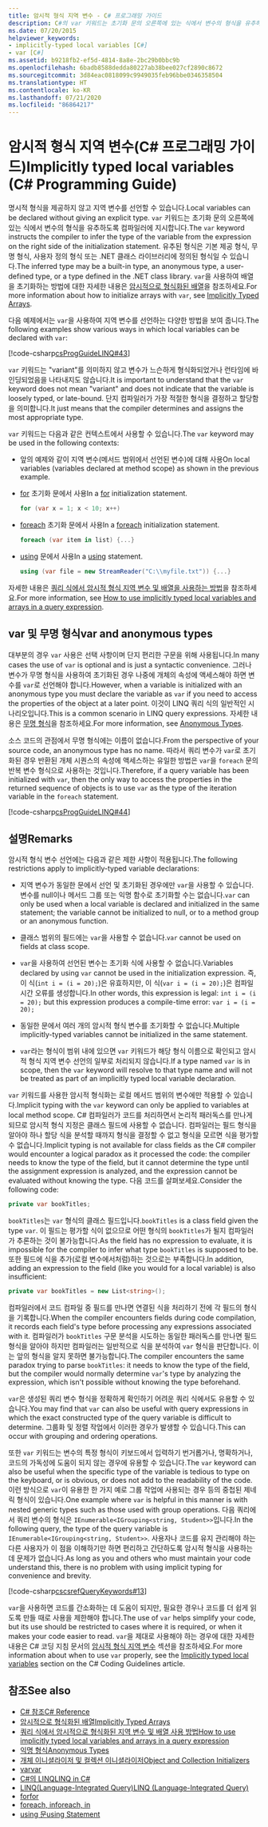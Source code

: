 ```yaml
---
title: 암시적 형식 지역 변수 - C# 프로그래밍 가이드
description: C#의 var 키워드는 초기화 문의 오른쪽에 있는 식에서 변수의 형식을 유추하도록 컴파일러에 지시합니다.
ms.date: 07/20/2015
helpviewer_keywords:
- implicitly-typed local variables [C#]
- var [C#]
ms.assetid: b9218fb2-ef5d-4814-8a8e-2bc29b0bbc9b
ms.openlocfilehash: 6badb8588dedda80227ab38bee027cf2890c8672
ms.sourcegitcommit: 3d84eac0818099c9949035feb96bbe0346358504
ms.translationtype: HT
ms.contentlocale: ko-KR
ms.lasthandoff: 07/21/2020
ms.locfileid: "86864217"
---
```

# <a name="implicitly-typed-local-variables-c-programming-guide"></a><span data-ttu-id="538c3-103">암시적 형식 지역 변수(C# 프로그래밍 가이드)</span><span class="sxs-lookup"><span data-stu-id="538c3-103">Implicitly typed local variables (C# Programming Guide)</span></span>

<span data-ttu-id="538c3-104">명시적 형식을 제공하지 않고 지역 변수를 선언할 수 있습니다.</span><span class="sxs-lookup"><span data-stu-id="538c3-104">Local variables can be declared without giving an explicit type.</span></span> <span data-ttu-id="538c3-105">`var` 키워드는 초기화 문의 오른쪽에 있는 식에서 변수의 형식을 유추하도록 컴파일러에 지시합니다.</span><span class="sxs-lookup"><span data-stu-id="538c3-105">The `var` keyword instructs the compiler to infer the type of the variable from the expression on the right side of the initialization statement.</span></span> <span data-ttu-id="538c3-106">유추된 형식은 기본 제공 형식, 무명 형식, 사용자 정의 형식 또는 .NET 클래스 라이브러리에 정의된 형식일 수 있습니다.</span><span class="sxs-lookup"><span data-stu-id="538c3-106">The inferred type may be a built-in type, an anonymous type, a user-defined type, or a type defined in the .NET class library.</span></span> <span data-ttu-id="538c3-107">`var`을 사용하여 배열을 초기화하는 방법에 대한 자세한 내용은 [암시적으로 형식화된 배열](../arrays/implicitly-typed-arrays.md)을 참조하세요.</span><span class="sxs-lookup"><span data-stu-id="538c3-107">For more information about how to initialize arrays with `var`, see [Implicitly Typed Arrays](../arrays/implicitly-typed-arrays.md).</span></span>

<span data-ttu-id="538c3-108">다음 예제에서는 `var`을 사용하여 지역 변수를 선언하는 다양한 방법을 보여 줍니다.</span><span class="sxs-lookup"><span data-stu-id="538c3-108">The following examples show various ways in which local variables can be declared with `var`:</span></span>

[!code-csharp[csProgGuideLINQ#43](~/samples/snippets/csharp/VS_Snippets_VBCSharp/csProgGuideLINQ/CS/csRef30LangFeatures_2.cs#43)]

<span data-ttu-id="538c3-109">`var` 키워드는 "variant"를 의미하지 않고 변수가 느슨하게 형식화되었거나 런타임에 바인딩되었음을 나타내지도 않습니다.</span><span class="sxs-lookup"><span data-stu-id="538c3-109">It is important to understand that the `var` keyword does not mean "variant" and does not indicate that the variable is loosely typed, or late-bound.</span></span> <span data-ttu-id="538c3-110">단지 컴파일러가 가장 적절한 형식을 결정하고 할당함을 의미합니다.</span><span class="sxs-lookup"><span data-stu-id="538c3-110">It just means that the compiler determines and assigns the most appropriate type.</span></span>

<span data-ttu-id="538c3-111">`var` 키워드는 다음과 같은 컨텍스트에서 사용할 수 있습니다.</span><span class="sxs-lookup"><span data-stu-id="538c3-111">The `var` keyword may be used in the following contexts:</span></span>

- <span data-ttu-id="538c3-112">앞의 예제와 같이 지역 변수(메서드 범위에서 선언된 변수)에 대해 사용</span><span class="sxs-lookup"><span data-stu-id="538c3-112">On local variables (variables declared at method scope) as shown in the previous example.</span></span>

- <span data-ttu-id="538c3-113">[for](../../language-reference/keywords/for.md) 초기화 문에서 사용</span><span class="sxs-lookup"><span data-stu-id="538c3-113">In a [for](../../language-reference/keywords/for.md) initialization statement.</span></span>

    ```csharp
    for (var x = 1; x < 10; x++)
    ```

- <span data-ttu-id="538c3-114">[foreach](../../language-reference/keywords/foreach-in.md) 초기화 문에서 사용</span><span class="sxs-lookup"><span data-stu-id="538c3-114">In a [foreach](../../language-reference/keywords/foreach-in.md) initialization statement.</span></span>

    ```csharp
    foreach (var item in list) {...}
    ```

- <span data-ttu-id="538c3-115">[using](../../language-reference/keywords/using-statement.md) 문에서 사용</span><span class="sxs-lookup"><span data-stu-id="538c3-115">In a [using](../../language-reference/keywords/using-statement.md) statement.</span></span>

    ```csharp
    using (var file = new StreamReader("C:\\myfile.txt")) {...}
    ```

<span data-ttu-id="538c3-116">자세한 내용은 [쿼리 식에서 암시적 형식 지역 변수 및 배열을 사용하는 방법](how-to-use-implicitly-typed-local-variables-and-arrays-in-a-query-expression.md)을 참조하세요.</span><span class="sxs-lookup"><span data-stu-id="538c3-116">For more information, see [How to use implicitly typed local variables and arrays in a query expression](how-to-use-implicitly-typed-local-variables-and-arrays-in-a-query-expression.md).</span></span>

## <a name="var-and-anonymous-types"></a><span data-ttu-id="538c3-117">var 및 무명 형식</span><span class="sxs-lookup"><span data-stu-id="538c3-117">var and anonymous types</span></span>

<span data-ttu-id="538c3-118">대부분의 경우 `var` 사용은 선택 사항이며 단지 편리한 구문을 위해 사용됩니다.</span><span class="sxs-lookup"><span data-stu-id="538c3-118">In many cases the use of `var` is optional and is just a syntactic convenience.</span></span> <span data-ttu-id="538c3-119">그러나 변수가 무명 형식을 사용하여 초기화된 경우 나중에 개체의 속성에 액세스해야 하면 변수를 `var`로 선언해야 합니다.</span><span class="sxs-lookup"><span data-stu-id="538c3-119">However, when a variable is initialized with an anonymous type you must declare the variable as `var` if you need to access the properties of the object at a later point.</span></span> <span data-ttu-id="538c3-120">이것이 LINQ 쿼리 식의 일반적인 시나리오입니다.</span><span class="sxs-lookup"><span data-stu-id="538c3-120">This is a common scenario in LINQ query expressions.</span></span> <span data-ttu-id="538c3-121">자세한 내용은 [무명 형식](anonymous-types.md)을 참조하세요.</span><span class="sxs-lookup"><span data-stu-id="538c3-121">For more information, see [Anonymous Types](anonymous-types.md).</span></span>

<span data-ttu-id="538c3-122">소스 코드의 관점에서 무명 형식에는 이름이 없습니다.</span><span class="sxs-lookup"><span data-stu-id="538c3-122">From the perspective of your source code, an anonymous type has no name.</span></span> <span data-ttu-id="538c3-123">따라서 쿼리 변수가 `var`로 초기화된 경우 반환된 개체 시퀀스의 속성에 액세스하는 유일한 방법은 `var`을 `foreach` 문의 반복 변수 형식으로 사용하는 것입니다.</span><span class="sxs-lookup"><span data-stu-id="538c3-123">Therefore, if a query variable has been initialized with `var`, then the only way to access the properties in the returned sequence of objects is to use `var` as the type of the iteration variable in the `foreach` statement.</span></span>

[!code-csharp[csProgGuideLINQ#44](~/samples/snippets/csharp/VS_Snippets_VBCSharp/csProgGuideLINQ/CS/csRef30LangFeatures_2.cs#44)]

## <a name="remarks"></a><span data-ttu-id="538c3-124">설명</span><span class="sxs-lookup"><span data-stu-id="538c3-124">Remarks</span></span>

<span data-ttu-id="538c3-125">암시적 형식 변수 선언에는 다음과 같은 제한 사항이 적용됩니다.</span><span class="sxs-lookup"><span data-stu-id="538c3-125">The following restrictions apply to implicitly-typed variable declarations:</span></span>

- <span data-ttu-id="538c3-126">지역 변수가 동일한 문에서 선언 및 초기화된 경우에만 `var`을 사용할 수 있습니다. 변수를 null이나 메서드 그룹 또는 익명 함수로 초기화할 수는 없습니다.</span><span class="sxs-lookup"><span data-stu-id="538c3-126">`var` can only be used when a local variable is declared and initialized in the same statement; the variable cannot be initialized to null, or to a method group or an anonymous function.</span></span>

- <span data-ttu-id="538c3-127">클래스 범위의 필드에는 `var`을 사용할 수 없습니다.</span><span class="sxs-lookup"><span data-stu-id="538c3-127">`var` cannot be used on fields at class scope.</span></span>

- <span data-ttu-id="538c3-128">`var`을 사용하여 선언된 변수는 초기화 식에 사용할 수 없습니다.</span><span class="sxs-lookup"><span data-stu-id="538c3-128">Variables declared by using `var` cannot be used in the initialization expression.</span></span> <span data-ttu-id="538c3-129">즉, 이 식(`int i = (i = 20);`)은 유효하지만, 이 식(`var i = (i = 20);`)은 컴파일 시간 오류를 생성합니다.</span><span class="sxs-lookup"><span data-stu-id="538c3-129">In other words, this expression is legal: `int i = (i = 20);` but this expression produces a compile-time error: `var i = (i = 20);`</span></span>

- <span data-ttu-id="538c3-130">동일한 문에서 여러 개의 암시적 형식 변수를 초기화할 수 없습니다.</span><span class="sxs-lookup"><span data-stu-id="538c3-130">Multiple implicitly-typed variables cannot be initialized in the same statement.</span></span>

- <span data-ttu-id="538c3-131">`var`라는 형식이 범위 내에 있으면 `var` 키워드가 해당 형식 이름으로 확인되고 암시적 형식 지역 변수 선언의 일부로 처리되지 않습니다.</span><span class="sxs-lookup"><span data-stu-id="538c3-131">If a type named `var` is in scope, then the `var` keyword will resolve to that type name and will not be treated as part of an implicitly typed local variable declaration.</span></span>

<span data-ttu-id="538c3-132">`var` 키워드를 사용한 암시적 형식화는 로컬 메서드 범위의 변수에만 적용할 수 있습니다.</span><span class="sxs-lookup"><span data-stu-id="538c3-132">Implicit typing with the `var` keyword can only be applied to variables at local method scope.</span></span> <span data-ttu-id="538c3-133">C# 컴파일러가 코드를 처리하면서 논리적 패러독스를 만나게 되므로 암시적 형식 지정은 클래스 필드에 사용할 수 없습니다. 컴파일러는 필드 형식을 알아야 하나 할당 식을 분석할 때까지 형식을 결정할 수 없고 형식을 모르면 식을 평가할 수 없습니다.</span><span class="sxs-lookup"><span data-stu-id="538c3-133">Implicit typing is not available for class fields as the C# compiler would encounter a logical paradox as it processed the code: the compiler needs to know the type of the field, but it cannot determine the type until the assignment expression is analyzed, and the expression cannot be evaluated without knowing the type.</span></span> <span data-ttu-id="538c3-134">다음 코드를 살펴보세요.</span><span class="sxs-lookup"><span data-stu-id="538c3-134">Consider the following code:</span></span>

```csharp
private var bookTitles;
```

<span data-ttu-id="538c3-135">`bookTitles`는 `var` 형식의 클래스 필드입니다.</span><span class="sxs-lookup"><span data-stu-id="538c3-135">`bookTitles` is a class field given the type `var`.</span></span> <span data-ttu-id="538c3-136">이 필드는 평가할 식이 없으므로 어떤 형식의 `bookTitles`가 될지 컴파일러가 추론하는 것이 불가능합니다.</span><span class="sxs-lookup"><span data-stu-id="538c3-136">As the field has no expression to evaluate, it is impossible for the compiler to infer what type `bookTitles` is supposed to be.</span></span> <span data-ttu-id="538c3-137">또한 필드에 식을 추가(로컬 변수에서처럼)하는 것으로는 부족합니다.</span><span class="sxs-lookup"><span data-stu-id="538c3-137">In addition, adding an expression to the field (like you would for a local variable) is also insufficient:</span></span>

```csharp
private var bookTitles = new List<string>();
```

<span data-ttu-id="538c3-138">컴파일러에서 코드 컴파일 중 필드를 만나면 연결된 식을 처리하기 전에 각 필드의 형식을 기록합니다.</span><span class="sxs-lookup"><span data-stu-id="538c3-138">When the compiler encounters fields during code compilation, it records each field's type before processing any expressions associated with it.</span></span> <span data-ttu-id="538c3-139">컴파일러가 `bookTitles` 구문 분석을 시도하는 동일한 패러독스를 만나면 필드 형식을 알아야 하지만 컴파일러는 일반적으로 식을 분석하여 `var` 형식을 판단합니다. 이는 앞의 형식을 알지 못하면 불가능합니다.</span><span class="sxs-lookup"><span data-stu-id="538c3-139">The compiler encounters the same paradox trying to parse `bookTitles`: it needs to know the type of the field, but the compiler would normally determine `var`'s type by analyzing the expression, which isn't possible without knowing the type beforehand.</span></span>

<span data-ttu-id="538c3-140">`var`은 생성된 쿼리 변수 형식을 정확하게 확인하기 어려운 쿼리 식에서도 유용할 수 있습니다.</span><span class="sxs-lookup"><span data-stu-id="538c3-140">You may find that `var` can also be useful with query expressions in which the exact constructed type of the query variable is difficult to determine.</span></span> <span data-ttu-id="538c3-141">그룹화 및 정렬 작업에서 이러한 경우가 발생할 수 있습니다.</span><span class="sxs-lookup"><span data-stu-id="538c3-141">This can occur with grouping and ordering operations.</span></span>

<span data-ttu-id="538c3-142">또한 `var` 키워드는 변수의 특정 형식이 키보드에서 입력하기 번거롭거나, 명확하거나, 코드의 가독성에 도움이 되지 않는 경우에 유용할 수 있습니다.</span><span class="sxs-lookup"><span data-stu-id="538c3-142">The `var` keyword can also be useful when the specific type of the variable is tedious to type on the keyboard, or is obvious, or does not add to the readability of the code.</span></span> <span data-ttu-id="538c3-143">이런 방식으로 `var`이 유용한 한 가지 예로 그룹 작업에 사용되는 경우 등의 중첩된 제네릭 형식이 있습니다.</span><span class="sxs-lookup"><span data-stu-id="538c3-143">One example where `var` is helpful in this manner is with nested generic types such as those used with group operations.</span></span> <span data-ttu-id="538c3-144">다음 쿼리에서 쿼리 변수의 형식은 `IEnumerable<IGrouping<string, Student>>`입니다.</span><span class="sxs-lookup"><span data-stu-id="538c3-144">In the following query, the type of the query variable is `IEnumerable<IGrouping<string, Student>>`.</span></span> <span data-ttu-id="538c3-145">사용자나 코드를 유지 관리해야 하는 다른 사용자가 이 점을 이해하기만 하면 편리하고 간단하도록 암시적 형식을 사용하는 데 문제가 없습니다.</span><span class="sxs-lookup"><span data-stu-id="538c3-145">As long as you and others who must maintain your code understand this, there is no problem with using implicit typing for convenience and brevity.</span></span>

[!code-csharp[cscsrefQueryKeywords#13](~/samples/snippets/csharp/VS_Snippets_VBCSharp/CsCsrefQueryKeywords/CS/Group.cs#13)]

<span data-ttu-id="538c3-146">`var`을 사용하면 코드를 간소화하는 데 도움이 되지만, 필요한 경우나 코드를 더 쉽게 읽도록 만들 때로 사용을 제한해야 합니다.</span><span class="sxs-lookup"><span data-stu-id="538c3-146">The use of `var` helps simplify your code, but its use should be restricted to cases where it is required, or when it makes your code easier to read.</span></span> <span data-ttu-id="538c3-147">`var`을 제대로 사용해야 하는 경우에 대한 자세한 내용은 C# 코딩 지침 문서의 [암시적 형식 지역 변수](../inside-a-program/coding-conventions.md#implicitly-typed-local-variables) 섹션을 참조하세요.</span><span class="sxs-lookup"><span data-stu-id="538c3-147">For more information about when to use `var` properly, see the [Implicitly typed local variables](../inside-a-program/coding-conventions.md#implicitly-typed-local-variables) section on the C# Coding Guidelines article.</span></span>

## <a name="see-also"></a><span data-ttu-id="538c3-148">참조</span><span class="sxs-lookup"><span data-stu-id="538c3-148">See also</span></span>

- [<span data-ttu-id="538c3-149">C# 참조</span><span class="sxs-lookup"><span data-stu-id="538c3-149">C# Reference</span></span>](../../language-reference/index.md)
- [<span data-ttu-id="538c3-150">암시적으로 형식화된 배열</span><span class="sxs-lookup"><span data-stu-id="538c3-150">Implicitly Typed Arrays</span></span>](../arrays/implicitly-typed-arrays.md)
- [<span data-ttu-id="538c3-151">쿼리 식에서 암시적으로 형식화된 지역 변수 및 배열 사용 방법</span><span class="sxs-lookup"><span data-stu-id="538c3-151">How to use implicitly typed local variables and arrays in a query expression</span></span>](how-to-use-implicitly-typed-local-variables-and-arrays-in-a-query-expression.md)
- [<span data-ttu-id="538c3-152">익명 형식</span><span class="sxs-lookup"><span data-stu-id="538c3-152">Anonymous Types</span></span>](anonymous-types.md)
- [<span data-ttu-id="538c3-153">개체 이니셜라이저 및 컬렉션 이니셜라이저</span><span class="sxs-lookup"><span data-stu-id="538c3-153">Object and Collection Initializers</span></span>](object-and-collection-initializers.md)
- [<span data-ttu-id="538c3-154">var</span><span class="sxs-lookup"><span data-stu-id="538c3-154">var</span></span>](../../language-reference/keywords/var.md)
- [<span data-ttu-id="538c3-155">C#의 LINQ</span><span class="sxs-lookup"><span data-stu-id="538c3-155">LINQ in C#</span></span>](../../linq/index.md)
- [<span data-ttu-id="538c3-156">LINQ(Language-Integrated Query)</span><span class="sxs-lookup"><span data-stu-id="538c3-156">LINQ (Language-Integrated Query)</span></span>](../../linq/index.md)
- [<span data-ttu-id="538c3-157">for</span><span class="sxs-lookup"><span data-stu-id="538c3-157">for</span></span>](../../language-reference/keywords/for.md)
- [<span data-ttu-id="538c3-158">foreach, in</span><span class="sxs-lookup"><span data-stu-id="538c3-158">foreach, in</span></span>](../../language-reference/keywords/foreach-in.md)
- [<span data-ttu-id="538c3-159">using 문</span><span class="sxs-lookup"><span data-stu-id="538c3-159">using Statement</span></span>](../../language-reference/keywords/using-statement.md)
